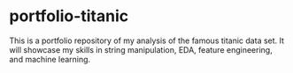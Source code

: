 # portfolio-titanic
This is a portfolio repository of my analysis of the famous titanic data set. It will showcase my skills in string manipulation, EDA, feature engineering, and machine learning.
